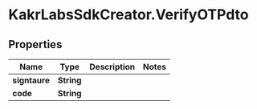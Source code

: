 # KakrLabsSdkCreator.VerifyOTPdto

## Properties

Name | Type | Description | Notes
------------ | ------------- | ------------- | -------------
**signtaure** | **String** |  | 
**code** | **String** |  | 


